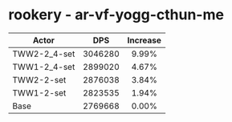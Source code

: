 # rookery - ar-vf-yogg-cthun-me
| Actor | DPS | Increase |
|---|:---:|:---:|
|TWW2-2_4-set|3046280|9.99%|
|TWW1-2_4-set|2899020|4.67%|
|TWW2-2-set|2876038|3.84%|
|TWW1-2-set|2823535|1.94%|
|Base|2769668|0.00%|
